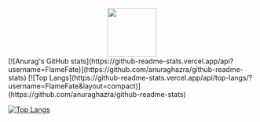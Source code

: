<div id="header" align="center">
  <img src="https://media.giphy.com/media/lnaoFgGrDHnivdu5Bc/giphy.gif" width="100"/>
</div>
[![Anurag's GitHub stats](https://github-readme-stats.vercel.app/api?username=FlameFate)](https://github.com/anuraghazra/github-readme-stats)
<!---Для компактной версии-->
[![Top Langs](https://github-readme-stats.vercel.app/api/top-langs/?username=FlameFate&layout=compact)](https://github.com/anuraghazra/github-readme-stats)

<!---Для подробной версии-->
[![Top Langs](https://github-readme-stats.vercel.app/api/top-langs/?username=FlameFate)](https://github.com/anuraghazra/github-readme-stats)
